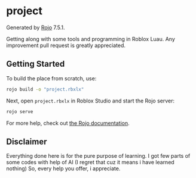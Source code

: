 # project
Generated by [Rojo](https://github.com/rojo-rbx/rojo) 7.5.1.

Getting along with some tools and programming in Roblox Luau. Any improvement pull request is greatly appreciated.

## Getting Started
To build the place from scratch, use:

```bash
rojo build -o "project.rbxlx"
```

Next, open `project.rbxlx` in Roblox Studio and start the Rojo server:

```bash
rojo serve
```

For more help, check out [the Rojo documentation](https://rojo.space/docs).

## Disclaimer
Everything done here is for the pure purpose of learning. I got few parts of some codes with help of AI (I regret that cuz it means i have learned nothing)
So, every help you offer, i appreciate.